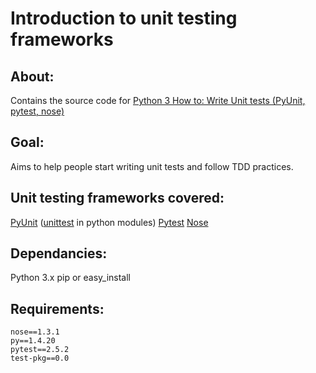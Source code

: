 # Introduction to unit testing frameworks


## About:
Contains the source code for [Python 3 How to: Write Unit tests (PyUnit, pytest, nose)]()


## Goal:
Aims to help people start writing unit tests and follow TDD practices.


## Unit testing frameworks covered:
[PyUnit](http://pyunit.sourceforge.net/) ([unittest](https://docs.python.org/3.4/library/unittest.html) in python modules)
[Pytest](http://pytest.org/latest/)
[Nose](http://nose.readthedocs.org)


## Dependancies:
Python 3.x
pip or easy_install


## Requirements:
```
nose==1.3.1
py==1.4.20
pytest==2.5.2
test-pkg==0.0
```